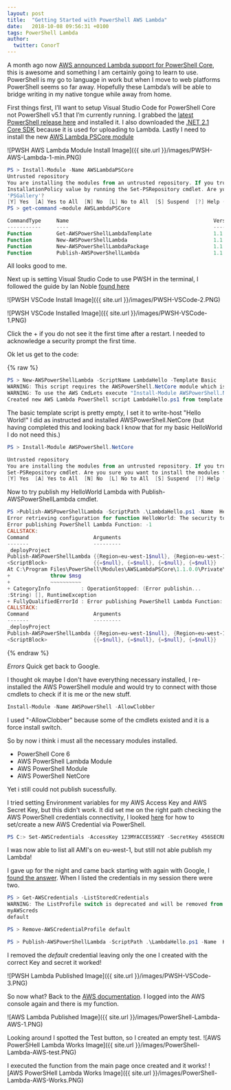 ```yaml
---
layout: post
title:  "Getting Started with PowerShell AWS Lambda"
date:   2018-10-08 09:56:31 +0100
tags: PowerShell Lambda
author:
  twitter: ConorT
---
```


A month ago now [AWS announced Lambda support for PowerShell Core](https://aws.amazon.com/blogs/developer/announcing-lambda-support-for-powershell-core/), this is awesome and something I am certainly going to learn to use. PowerShell is my go to language in work but when I move to web platforms PowerShell seems so far away. Hopefully these Lambda’s will be able to bridge writing in my native tongue while away from home.

First things first, I’ll want to setup Visual Studio Code for PowerShell Core not PowerShell v5.1 that I’m currently running. I grabbed the [latest PowerShell release here](https://github.com/PowerShell/PowerShell/releases) and installed it. I also downloaded the [.NET 2.1 Core SDK](https://www.microsoft.com/net/download) because it is used for uploading to Lambda. Lastly I need to install the new [AWS Lambda PSCore module](https://www.powershellgallery.com/packages/AWSLambdaPSCore/1.1.0.0)

![PWSH AWS Lambda Module Install Image]({{ site.url }}/images/PWSH-AWS-Lambda-1-min.PNG)

```powershell
PS > Install-Module -Name AWSLambdaPSCore
Untrusted repository
You are installing the modules from an untrusted repository. If you trust this repository, change its
InstallationPolicy value by running the Set-PSRepository cmdlet. Are you sure you want to install the modules from
'PSGallery'?
[Y] Yes  [A] Yes to All  [N] No  [L] No to All  [S] Suspend  [?] Help (default is "N"): A
PS > get-command –module AWSLambdaPSCore

CommandType     Name                                               Version    Source
-----------     ----                                               -------    ------
Function        Get-AWSPowerShellLambdaTemplate                    1.1.0.0    AWSLambdaPSCore
Function        New-AWSPowerShellLambda                            1.1.0.0    AWSLambdaPSCore
Function        New-AWSPowerShellLambdaPackage                     1.1.0.0    AWSLambdaPSCore
Function        Publish-AWSPowerShellLambda                        1.1.0.0    AWSLambdaPSCore
```

All looks good to me.

Next up is setting Visual Studio Code to use PWSH in the terminal, I followed the guide by Ian Noble [found here](https://www.iannoble.co.uk/use-powershell-core-visual-studio-code/)

![PWSH VSCode Install Image]({{ site.url }}/images/PWSH-VSCode-2.PNG)

![PWSH VSCode Installed Image]({{ site.url }}/images/PWSH-VSCode-1.PNG)

Click the + if you do not see it the first time after a restart. I needed to acknowledge a security prompt the first time.

Ok let us get to the code:

{% raw %}
```powershell
PS > New-AWSPowerShellLambda -ScriptName LambdaHello -Template Basic
WARNING: This script requires the AWSPowerShell.NetCore module which is not installed locally.
WARNING: To use the AWS CmdLets execute "Install-Module AWSPowerShell.NetCore" and then update the #Requires statement to the version installed. If you are not going to use the AWS CmdLets then remove the #Requires statement from the script.
Created new AWS Lambda PowerShell script LambdaHello.ps1 from template Basic at C:\LambdaHello
```

The basic template script is pretty empty, I set it to write-host "Hello World!" I did as instructed and installed AWSPowerShell.NetCore (but having completed this and looking back I know that for my basic HelloWorld I do not need this.)

```powershell
PS > Install-Module AWSPowerShell.NetCore

Untrusted repository
You are installing the modules from an untrusted repository. If you trust this repository, change its InstallationPolicy value by running the
Set-PSRepository cmdlet. Are you sure you want to install the modules from 'PSGallery'?
[Y] Yes  [A] Yes to All  [N] No  [L] No to All  [S] Suspend  [?] Help (default is "N"): A
```

Now to try publish my HelloWorld Lambda with Publish-AWSPowerShellLambda cmdlet.

```powershell
PS >Publish-AWSPowerShellLambda -ScriptPath .\LambdaHello.ps1 -Name  HelloWorld -Region eu-west-1
Error retrieving configuration for function HelloWorld: The security token included in the request is invalid.
Error publishing PowerShell Lambda Function: -1
CALLSTACK:
Command                     Arguments
-------                     ---------
_deployProject
Publish-AWSPowerShellLambda {{Region=eu-west-1$null}, {Region=eu-west-1$null}, {Region=eu-west-1$null}, {Region=eu-we...
<ScriptBlock>               {{=$null}, {=$null}, {=$null}, {=$null}}
At C:\Program Files\PowerShell\Modules\AWSLambdaPSCore\1.1.0.0\Private\_DeploymentFunctions.ps1:194 char:13
+             throw $msg
+             ~~~~~~~~~~
+ CategoryInfo          : OperationStopped: (Error publishin...
:String) [], RuntimeException
+ FullyQualifiedErrorId : Error publishing PowerShell Lambda Function: -1
CALLSTACK:
Command                     Arguments
-------                     ---------
_deployProject
Publish-AWSPowerShellLambda {{Region=eu-west-1$null}, {Region=eu-west-1$null}, {Region=eu-west-1$null}, {Region=eu-we...
<ScriptBlock>               {{=$null}, {=$null}, {=$null}, {=$null}}
```
{% endraw %}

*Errors* Quick get back to Google.

I thought ok maybe I don't have everything necessary installed, I re-installed the AWS PowerShell module and would try to connect with those cmdlets to check if it is me or the new stuff.

```powershell
Install-Module -Name AWSPowerShell -AllowClobber
```

I used "-AllowClobber" because some of the cmdlets existed and it is a force install switch.

So by now i think i must all the necessary modules installed.

- PowerShell Core 6
- AWS PowerShell Lambda Module
- AWS PowerShell Module
- AWS PowerShell NetCore

Yet i still could not publish sucessfully.

I tried setting Environment variables for my AWS Access Key and AWS Secret Key, but this didn't work. It did set me on the right path checking the AWS PowerShell credentials connectivity, I looked [here](https://aws.amazon.com/blogs/developer/handling-credentials-with-aws-tools-for-windows-powershell/) for how to set/create a new AWS Credential via PowerShell.

```powershell
PS C:> Set-AWSCredentials -AccessKey 123MYACCESSKEY -SecretKey 456SECRETKEY -StoreAs myAWScreds
```

I was now able to list all AMI's on eu-west-1, but still not able publish my Lambda!

I gave up for the night and came back starting with again with Google, I 
[found the answer](https://stackoverflow.com/questions/43195587/aws-powershell-use-stsrole-the-security-token-included-in-the-request-is-inval). When I listed the credentials in my session there were two.

```powershell
PS > Get-AWSCredentials -ListStoredCredentials
WARNING: The ListProfile switch is deprecated and will be removed from a future release.  Please use ListProfileDetail instead.
myAWScreds
default

PS > Remove-AWSCredentialProfile default

PS > Publish-AWSPowerShellLambda -ScriptPath .\LambdaHello.ps1 -Name  HelloWorld -Region eu-west-1
```

I removed the _default_ credential leaving only the one I created with the correct Key and secret it worked!

![PWSH Lambda Published Image]({{ site.url }}/images/PWSH-VSCode-3.PNG)

So now what? Back to the [AWS documentation](https://aws.amazon.com/blogs/developer/announcing-lambda-support-for-powershell-core/). I logged into the AWS console again and there is my function.

![AWS Lambda Published Image]({{ site.url }}/images/PowerShell-Lambda-AWS-1.PNG)

Looking around I spotted the Test button, so I created an empty test.
![AWS PowerSHell Lambda Works Image]({{ site.url }}/images/PowerShell-Lambda-AWS-test.PNG)

I executed the function from the main page once created and it works!
![AWS PowerSHell Lambda Works Image]({{ site.url }}/images/PowerShell-Lambda-AWS-Works.PNG)
